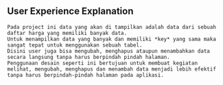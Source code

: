 ## User Experience Explanation
    Pada project ini data yang akan di tampilkan adalah data dari sebuah daftar harga yang memiliki banyak data. 
    Untuk menampilkan data yang banyak dan memiliki *key* yang sama maka sangat tepat untuk menggunakan sebuah tabel.
    Disini user juga bisa mengubah, menghapus ataupun menambahkan data secara langsung tanpa harus berpindah pindah halaman.
    Penggunaan desain seperti ini bertujuan untuk membuat kegiatan melihat, mengubah, menghapus dan menambah data menjadi lebih efektif tanpa harus berpindah-pindah halaman pada aplikasi.